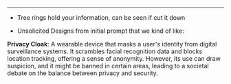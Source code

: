 
---



* Tree rings hold your information, can be seen if cut it down

  

* Unsolicited Designs from initial prompt that we kind of like:



**Privacy Cloak**: A wearable device that masks a user's identity from digital surveillance systems. It scrambles facial recognition data and blocks location tracking, offering a sense of anonymity. However, its use can draw suspicion, and it might be banned in certain areas, leading to a societal debate on the balance between privacy and security.





